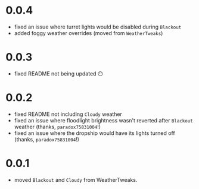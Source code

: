 # 0.0.4

- fixed an issue where turret lights would be disabled during `Blackout`
- added foggy weather overrides (moved from `WeatherTweaks`)

# 0.0.3

- fixed README not being updated 😶

# 0.0.2

- fixed README not including `Cloudy` weather
- fixed an issue where floodlight brightness wasn't reverted after `Blackout` weather (thanks, `paradox75831004`!)
- fixed an issue where the dropship would have its lights turned off (thanks, `paradox75831004`!)

# 0.0.1

- moved `Blackout` and `Cloudy` from WeatherTweaks.
